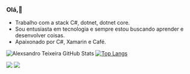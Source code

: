 ### Olá,👋

- Trabalho com a stack C#, dotnet, dotnet core.
- Sou entusiasta em tecnologia e sempre estou buscando aprender e desenvolver coisas.
- Apaixonado por C#, Xamarin e Café.

![Alexsandro Teixeira GitHub Stats](https://github-readme-stats.anuraghazra1.vercel.app/api?username=AlexsandroTC&count_private=true&show_icons=true&hide_border=false) [![Top Langs](https://github-readme-stats.vercel.app/api/top-langs/?username=AlexsandroTC&layout=compact)](https://github.com/anuraghazra/github-readme-stats)

<img src="https://img.shields.io/badge/CSharp-%239120.svg?&style=for-the-badge&logo=c%20sharp&logoColor=blue%22" /> <img src="https://img.shields.io/badge/.Net-5C2D91.svg?&style=for-the-badge&logo=.Net&logoColor=black%22" />
